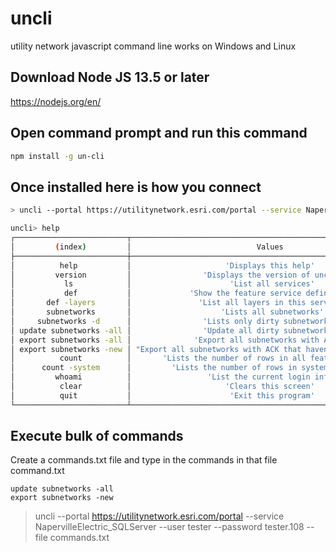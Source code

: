# uncli
utility network javascript command line works on Windows and Linux

## Download Node JS 13.5 or later

https://nodejs.org/en/

## Open command prompt and run this command

```bash
npm install -g un-cli
```

## Once installed here is how you connect 

```bash
> uncli --portal https://utilitynetwork.esri.com/portal --service NapervilleElectric_SQLServer --user tester --password tester.108 
```

```bash
uncli> help
┌─────────────────────────┬───────────────────────────────────────────────────────────────┐
│         (index)         │                            Values                             │
├─────────────────────────┼───────────────────────────────────────────────────────────────┤
│          help           │                     'Displays this help'                      │
│         version         │                'Displays the version of uncli'                │
│           ls            │                      'List all services'                      │
│           def           │             'Show the feature service definition'             │
│       def -layers       │               'List all layers in this service'               │
│       subnetworks       │                    'Lists all subnetworks'                    │
│     subnetworks -d      │                'Lists only dirty subnetworks'                 │
│ update subnetworks -all │                'Update all dirty subnetworks '                │
│ export subnetworks -all │              'Export all subnetworks with ACK '               │
│ export subnetworks -new │ "Export all subnetworks with ACK that haven't been exported " │
│          count          │       'Lists the number of rows in all feature layers.'       │
│      count -system      │         'Lists the number of rows in system layers.'          │
│         whoami          │                 'List the current login info'                 │
│          clear          │                     'Clears this screen'                      │
│          quit           │                      'Exit this program'                      │
└─────────────────────────┴───────────────────────────────────────────────────────────────┘
```


 
## Execute bulk of commands
Create a commands.txt file and type in the commands in that file
command.txt
```text
update subnetworks -all
export subnetworks -new
```


> uncli --portal https://utilitynetwork.esri.com/portal --service NapervilleElectric_SQLServer --user tester --password tester.108 --file commands.txt 

